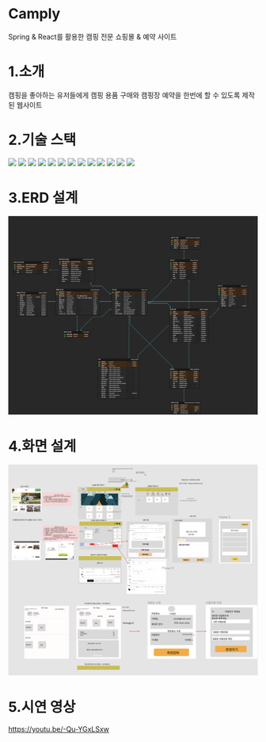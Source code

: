 # Camply
Spring & React를 활용한 캠핑 전문 쇼핑몰 & 예약 사이트

# 1.소개
캠핑을 좋아하는 유저들에게 캠핑 용품 구매와 캠핑장 예약을 한번에 할 수 있도록 제작된 웹사이트

# 2.기술 스택
<img src="https://img.shields.io/badge/java-007396?style=for-the-badge&logo=java&logoColor=white"> <img src="https://img.shields.io/badge/html5-E34F26?style=for-the-badge&logo=html5&logoColor=white">
<img src="https://img.shields.io/badge/css-1572B6?style=for-the-badge&logo=css3&logoColor=white">
<img src="https://img.shields.io/badge/javascript-F7DF1E?style=for-the-badge&logo=javascript&logoColor=black">
<img src="https://img.shields.io/badge/oracle-F80000?style=for-the-badge&logo=oracle&logoColor=white">
<img src="https://img.shields.io/badge/react-61DAFB?style=for-the-badge&logo=react&logoColor=black">
<img src="https://img.shields.io/badge/node.js-339933?style=for-the-badge&logo=Node.js&logoColor=white">
<img src="https://img.shields.io/badge/spring-6DB33F?style=for-the-badge&logo=spring&logoColor=white">
<img src="https://img.shields.io/badge/springboot-6DB33F?style=for-the-badge&logo=springboot&logoColor=white">
<img src="https://img.shields.io/badge/bootstrap-7952B3?style=for-the-badge&logo=bootstrap&logoColor=white">
<img src="https://img.shields.io/badge/amazonaws-232F3E?style=for-the-badge&logo=amazonaws&logoColor=white">
<img src="https://img.shields.io/badge/apache tomcat-F8DC75?style=for-the-badge&logo=apachetomcat&logoColor=white">
<img src="https://img.shields.io/badge/github-181717?style=for-the-badge&logo=github&logoColor=white">

# 3.ERD 설계
<img src="https://github.com/jibum1559/Camply/blob/master/%EC%9D%B4%EB%AF%B8%EC%A7%80/Camply.png?raw=true">

# 4.화면 설계
<img src="https://github.com/chanakoh/camply/blob/master/img/first.png?raw=true">

# 5.시연 영상
https://youtu.be/-Qu-YGxLSxw
